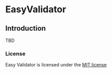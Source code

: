# EasyValidator

## Introduction

TBD

### License

Easy Validator is licensed under the [MIT license](http://opensource.org/licenses/MIT)